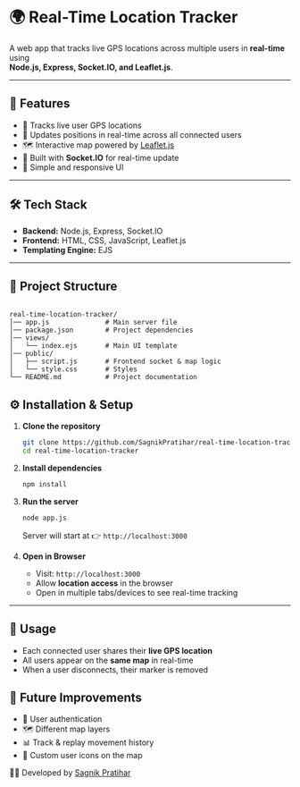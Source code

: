 # 🌍 Real-Time Location Tracker

A web app that tracks live GPS locations across multiple users in **real-time** using  
**Node.js, Express, Socket.IO, and Leaflet.js**.

---

## 🚀 Features
- 📍 Tracks live user GPS locations
- 🔄 Updates positions in real-time across all connected users
- 🗺️ Interactive map powered by [Leaflet.js](https://leafletjs.com/)
- 🔌 Built with **Socket.IO** for real-time update
- 🎨 Simple and responsive UI

---

## 🛠️ Tech Stack
- **Backend:** Node.js, Express, Socket.IO  
- **Frontend:** HTML, CSS, JavaScript, Leaflet.js  
- **Templating Engine:** EJS  
---

## 📂 Project Structure
```

real-time-location-tracker/
│── app.js              # Main server file
│── package.json        # Project dependencies
│── views/
│   └── index.ejs       # Main UI template
│── public/
│   ├── script.js       # Frontend socket & map logic
│   └── style.css       # Styles 
└── README.md           # Project documentation
```

## ⚙️ Installation & Setup

1. **Clone the repository**
   ```bash
   git clone https://github.com/SagnikPratihar/real-time-location-tracker.git
   cd real-time-location-tracker
    ```

2. **Install dependencies**

   ```bash
   npm install
   ```

3. **Run the server**

   ```bash
   node app.js
   ```

   Server will start at 👉 `http://localhost:3000`

4. **Open in Browser**

   * Visit: `http://localhost:3000`
   * Allow **location access** in the browser
   * Open in multiple tabs/devices to see real-time tracking

---

## 🎯 Usage

* Each connected user shares their **live GPS location**
* All users appear on the **same map** in real-time
* When a user disconnects, their marker is removed



## 📌 Future Improvements

* 🔐 User authentication
* 🗺️ Different map layers
* 📊 Track & replay movement history
* 📍 Custom user icons on the map



👨‍💻 Developed by [Sagnik Pratihar](https://github.com/SagnikPratihar)



